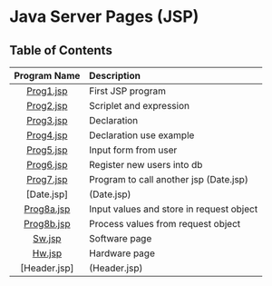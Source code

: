 # Java Server Pages (JSP)

## Table of Contents

| Program Name                     | Description                          |
| :-----------------------------:  | :--------------------------------    |
|[Prog1.jsp](Prog1.jsp)  |First JSP program|
|[Prog2.jsp](Prog2.jsp)  |Scriplet and expression|
|[Prog3.jsp](Prog3.jsp)  |Declaration|
|[Prog4.jsp](Prog4.jsp)  |Declaration use example|
|[Prog5.jsp](Prog5.jsp)  |Input form from user|
|[Prog6.jsp](Prog6.jsp)  |Register new users into db|
|[Prog7.jsp](Prog7.jsp)  |Program to call another jsp (Date.jsp)|
|[Date.jsp]|(Date.jsp)|Date.jsp to display current date|
|[Prog8a.jsp](Prog8a.jsp)  |Input values and store in request object|
|[Prog8b.jsp](Prog8b.jsp)  |Process values from request object|
|[Sw.jsp](Sw.jsp)  |Software page|
|[Hw.jsp](Hw.jsp)  |Hardware page|
|[Header.jsp]|(Header.jsp)|JSP inlclude for both Sw.jsp and Hw.jsp|	

